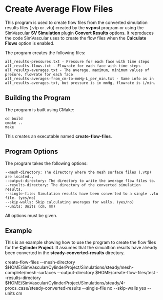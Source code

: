 # Create Average Flow Files

This program is used to create flow files from the converted simulation results files (.vtp or .vtu) created by the **svpost** program or using the SimVascular **SV Simulation** plugin **Convert Results** options. It reproduces the code SimVascular uses to create the flow files when the **Calculate Flows** option is enabled.

The program creates the following files:

    all_results-pressures.txt - Pressure for each face with time steps
    all_results-flows.txt - Flowrate for each face with time steps
    all_results-averages.txt - The average, maximum, minimum values of presure, flowrate for each face
    all_results-averages-from_cm-to-mmHg-L_per_min.txt - Same info as in all_results-averages.txt, but pressure is in mmHg, flowrate is L/min.
    
## Building the Program ##
The program is built using CMake:

    cd build
    cmake ..
    make

This creates an executable named **create-flow-files**.

## Program Options ##

The program takes the following options:

    --mesh-directory: The directory where the mesh surface files (.vtp) are located.,
    --output-directory: The directory to write the average flow files to.
    --results-directory: The directory of the converted simulation results.
    --single-file: Simulation results have been converted to a single .vtu file. (yes/no) 
    --skip-walls: Skip calculating averages for walls. (yes/no) 
    --units: Units (cm, mm)

All options must be given.

## Example ##

This is an example showing how to use the program to create the flow files for the **Cylinder Project**. It assumes that the simualtion results have already been converted in the **steady-converted-results** directory.

create-flow-files --mesh-directory $HOME/SimVascular/CylinderProject/Simulations/steady/mesh-complete/mesh-surfaces  --output-directory $HOME/create-flow-files/test  --results-directory  $HOME/SimVascular/CylinderProject/Simulations/steady/4-procs_case/steady-converted-results  --single-file no --skip-walls yes  --units cm

